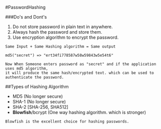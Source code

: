 #PasswordHashing


###Do's and Dont's
1. Do not store password in plain text in anywhere.
2. Always hash the password and store them.
3. Use encryption algorithm to encrypt the password.

```text
Same Input + Same Hashing algorithm = Same output

md5("secret") => "ert34fi778587w58w59843w5e54t6"

Now When Someone enters password as "secret" and if the application uses md5 algorithm,
it will produce the same hash/encrypted text. which can be used to authenticate the password.

```


##Types of Hashing Algorithm

* MD5 (No longer secure)
* SHA-1 (No longer secure)
* SHA-2 [SHA-256, SHA512] 
* **Blowfish**/bcrypt (One way hashing algorithm. which is stronger)
```text
Blowfish is the excellent choice for hashing passwords.
```